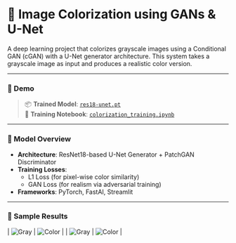 # 📸 Image Colorization using GANs & U-Net

A deep learning project that colorizes grayscale images using a Conditional GAN (cGAN) with a U-Net generator architecture. This system takes a grayscale image as input and produces a realistic color version.

---

### 📌 Demo
  
> 📦 **Trained Model**: [`res18-unet.pt`](./res18-unet.pt)  
> 🧠 **Training Notebook**: [`colorization_training.ipynb`](./colorization-training.ipynb)

---

### 🧠 Model Overview

- **Architecture**: ResNet18-based U-Net Generator + PatchGAN Discriminator
- **Training Losses**:
  - L1 Loss (for pixel-wise color similarity)
  - GAN Loss (for realism via adversarial training)
- **Frameworks**: PyTorch, FastAI, Streamlit

---

### 🧪 Sample Results


| ![Gray](assets/input1.png) | ![Color](assets/output1.png) |
| ![Gray](assets/input2.png) | ![Color](assets/output2.png) |



